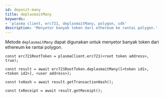 ```yaml
---
id: deposit-many
title: deplasmaitMany
keywords:
- 'plasma client, erc721, deplasmaitMany, polygon, sdk'
description: 'Menyetor banyak token dari ethereum ke rantai polygon.'
---
```


Metode `deplasmaitMany` dapat digunakan untuk menyetor banyak token dari ethereum ke rantai polygon.

```
const erc721RootToken = plasmaClient.erc721(<root token address>, true);

const result = await erc721RootToken.deplasmaitMany([<token id1>,<token id2>], <user address>);

const txHash = await result.getTransactionHash();

const txReceipt = await result.getReceipt();

```
